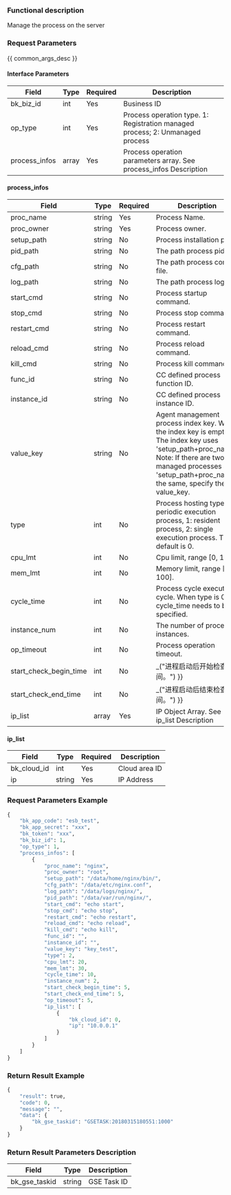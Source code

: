 ### Functional description

Manage the process on the server

### Request Parameters

{{ common_args_desc }}

#### Interface Parameters

| Field        |  Type      | Required   |  Description      |
|-------------|------------|--------|------------|
| bk_biz_id     |  int       | Yes     | Business ID |
| op_type       |  int       | Yes     | Process operation type. 1: Registration managed process; 2: Unmanaged process |
| process_infos |  array     | Yes     | Process operation parameters array. See process_infos Description |

#### process_infos

| Field        |  Type      | Required   |  Description      |
|-------------|------------|--------|------------|
| proc_name    | string  | Yes   | Process Name. |
| proc_owner   | string  | Yes   | Process owner. |
| setup_path   | string  | No   | Process installation path |
| pid_path     | string  | No   | The path process pid file. |
| cfg_path     | string  | No   | The path process config file. |
| log_path     | string  | No   | The path process log file. |
| start_cmd    | string  | No   | Process startup command. |
| stop_cmd     | string  | No   | Process stop command. |
| restart_cmd  | string  | No   | Process restart command. |
| reload_cmd   | string  | No   | Process reload command. |
| kill_cmd     | string  | No   | Process kill command. |
| func_id      | string  | No   | CC defined process function ID. |
| instance_id  | string  | No   | CC defined process instance ID. |
| value_key    | string  | No   | Agent management process index key. When the index key is empty. The index key uses &#39;setup_path+proc_name&#39;. Note: If there are two managed processes &#39;setup_path+proc_name&#39; the same, specify the value_key. |
| type         | int     | No   | Process hosting type, 0: periodic execution process, 1: resident process, 2: single execution process. The default is 0. |
| cpu_lmt      | int     | No   | Cpu limit, range [0, 100]. |
| mem_lmt      | int     | No   | Memory limit, range [0, 100]. |
| cycle_time   | int     | No   | Process cycle execution cycle. When type is 0, cycle_time needs to be specified. |
| instance_num | int     | No   | The number of process instances. |
| op_timeout   | int     | No   | Process operation timeout. |
| start_check_begin_time  | int  | No  | _("进程启动后开始检查时间。") }} |
| start_check_end_time    | int  | No  | _("进程启动后结束检查时间。") }} |
| ip_list      | array   | Yes   | IP Object Array. See ip_list Description |


#### ip_list

| Field        |  Type      | Required   |  Description      |
|-------------|------------|--------|------------|
| bk_cloud_id |  int    | Yes     | Cloud area ID |
| ip          |  string | Yes     | IP Address |

### Request Parameters Example

```python
{
    "bk_app_code": "esb_test",
    "bk_app_secret": "xxx",
    "bk_token": "xxx",
    "bk_biz_id": 1,
    "op_type": 1,
    "process_infos": [
        {
            "proc_name": "nginx",
            "proc_owner": "root",
            "setup_path": "/data/home/nginx/bin/",
            "cfg_path": "/data/etc/nginx.conf",
            "log_path": "/data/logs/nginx/",
            "pid_path": "/data/var/run/nginx/",
            "start_cmd": "echo start",
            "stop_cmd": "echo stop",
            "restart_cmd": "echo restart",
            "reload_cmd": "echo reload",
            "kill_cmd": "echo kill",
            "func_id": "",
            "instance_id": "",
            "value_key": "key_test",
            "type": 2,
            "cpu_lmt": 20,
            "mem_lmt": 30,
            "cycle_time": 10,
            "instance_num": 2,
            "start_check_begin_time": 5,
            "start_check_end_time": 5,
            "op_timeout": 5,
            "ip_list": [
                {
                    "bk_cloud_id": 0,
                    "ip": "10.0.0.1"
                }
            ]
        }
    ]
}
```

### Return Result Example

```python
{
    "result": true,
    "code": 0,
    "message": "",
    "data": {
        "bk_gse_taskid": "GSETASK:20180315180551:1000"
    }
}
```

### Return Result Parameters Description

| Field      | Type      | Description      |
|-----------|-----------|-----------|
| bk_gse_taskid       | string       | GSE Task ID |
